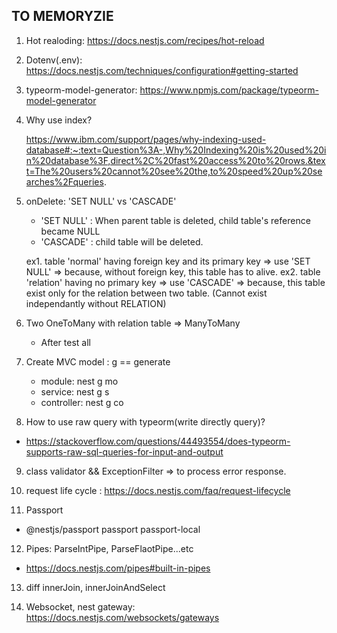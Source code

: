 ## TO MEMORYZIE

1. Hot realoding: https://docs.nestjs.com/recipes/hot-reload

2. Dotenv(.env): https://docs.nestjs.com/techniques/configuration#getting-started

3. typeorm-model-generator: https://www.npmjs.com/package/typeorm-model-generator

4. Why use index?

   https://www.ibm.com/support/pages/why-indexing-used-database#:~:text=Question%3A-,Why%20Indexing%20is%20used%20in%20database%3F,direct%2C%20fast%20access%20to%20rows.&text=The%20users%20cannot%20see%20the,to%20speed%20up%20searches%2Fqueries.

5. onDelete: 'SET NULL' vs 'CASCADE'

   - 'SET NULL' : When parent table is deleted, child table's reference became NULL
   - 'CASCADE' : child table will be deleted.

   ex1. table 'normal' having foreign key and its primary key => use 'SET NULL'
   => because, without foreign key, this table has to alive.
   ex2. table 'relation' having no primary key => use 'CASCADE'
   => because, this table exist only for the relation between two table.
   (Cannot exist independantly without RELATION)

6. Two OneToMany with relation table => ManyToMany

   - After test all

7. Create MVC model : g == generate

   - module: nest g mo <NAME>
   - service: nest g s <NAME>
   - controller: nest g co <NAME>

8. How to use raw query with typeorm(write directly query)?

- https://stackoverflow.com/questions/44493554/does-typeorm-supports-raw-sql-queries-for-input-and-output

9. class validator && ExceptionFilter => to process error response.

10. request life cycle : https://docs.nestjs.com/faq/request-lifecycle

11. Passport

- @nestjs/passport passport passport-local

12. Pipes: ParseIntPipe, ParseFlaotPipe...etc

- https://docs.nestjs.com/pipes#built-in-pipes

13. diff innerJoin, innerJoinAndSelect

14. Websocket, nest gateway: https://docs.nestjs.com/websockets/gateways
